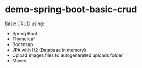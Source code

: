 # demo-spring-boot-basic-crud

Basic CRUD using:

- Spring Boot
- Thymeleaf
- Bootstrap
- JPA with H2 (Database in memory)
- Upload images files to autogenerated uploads folder
- Maven
